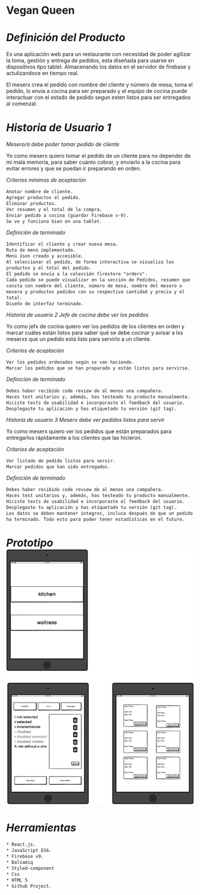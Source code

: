 **Vegan Queen**
========
 *Definición del Producto*
========
Es una aplicación web para un restaurante con necesidad de poder agilizar la toma, gestión y entrega de pedidos, esta diseñada para usarse en dispositivos tipo tablet. Almacenando los datos en el servidor de firebase y actulizandoce en tiempo real.

El meserx crea el pedido con nombre del cliente y número de mesa, toma el pedido, lo envia a  cocina para ser preparado y el equipo de cocina puede interactuar con el estado de pedido segun esten listos para ser entregados al comenzal.


*Historia de Usuario 1*
========
_Mesero/a debe poder tomar pedido de cliente_

Yo como meserx quiero tomar el pedido de un cliente para no depender de mi mala memoria, para saber cuánto cobrar, y enviarlo a la cocina para evitar errores y que se puedan ir preparando en orden.

_Criterios minimos de aceptación_

    Anotar nombre de cliente.
    Agregar productos al pedido.
    Eliminar productos.
    Ver resumen y el total de la compra.
    Enviar pedido a cocina (guardar Firebase v-9).
    Se ve y funciona bien en una tablet.

_Definición de terminado_

    Identificar el cliente y crear nueva mesa.
    Ruta de menú implementada.
    Menú Json creado y accesible.
    Al seleccionar el pedido, de forma interactiva se visualiza los productos y el total del pedido.
    El pedido se envía a la colección firestore "orders".
    Cada pedido se puede visualizar en la sección de Pedidos, resumen que consta con nombre del cliente, número de mesa, nombre del mesero o mesera y productos pedidos con su respectiva cantidad y precio y el total.
    Diseño de interfaz terminado.


*Historia de usuario 2* 
_Jefe de cocina debe ver los pedidos_

Yo como jefx de cocina quiero ver los pedidos de los clientes en orden y marcar cuáles están listos para saber qué se debe cocinar y avisar a lxs meserxs que un pedido está listo para servirlo a un cliente.

_Criterios de aceptación_

    Ver los pedidos ordenados según se van haciendo.
    Marcar los pedidos que se han preparado y están listos para servirse.
   

_Definición de terminado_

    Debes haber recibido code review de al menos una compañera.
    Haces test unitarios y, además, has testeado tu producto manualmente.
    Hiciste tests de usabilidad e incorporaste el feedback del usuario.
    Desplegaste tu aplicación y has etiquetado tu versión (git tag).


*Historia de usuario 3* 
_Meserx debe ver pedidos listos para servir_

Yo como meserx quiero ver los pedidos que están preparados para entregarlos rápidamente a los clientes que las hicieron.

_Criterios de aceptación_

    Ver listado de pedido listos para servir.
    Marcar pedidos que han sido entregados.

_Definición de terminado_

    Debes haber recibido code review de al menos una compañera.
    Haces test unitarios y, además, has testeado tu producto manualmente.
    Hiciste tests de usabilidad e incorporaste el feedback del usuario.
    Desplegaste tu aplicación y has etiquetado tu versión (git tag).
    Los datos se deben mantener íntegros, incluso después de que un pedido ha terminado. Todo esto para poder tener estadísticas en el futuro.



***Prototipo***
![prototipo](./src/img/pbajaFidelidad.png )
========
*Herramientas*
========
    * React.js.
    * JavaScript ES6.
    * Firebase v9.
    * Balsamiq
    * Styled-component
    * Css
    * HTML 5
    * Github Project.

